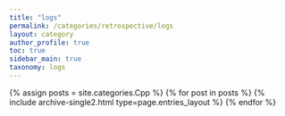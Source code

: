 ```yaml
---
title: "logs"
permalink: /categories/retrospective/logs
layout: category
author_profile: true
toc: true
sidebar_main: true
taxonomy: logs
---
```


{% assign posts = site.categories.Cpp %}
{% for post in posts %} {% include archive-single2.html type=page.entries_layout %} {% endfor %}